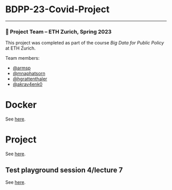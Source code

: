 # BDPP-23-Covid-Project
---

### 👥 Project Team – ETH Zurich, Spring 2023

This project was completed as part of the course *Big Data for Public Policy* at ETH Zurich.

Team members:
- [@armsp](https://github.com/armsp)
- [@mnaphatsorn](https://github.com/mnaphatsorn)
- [@hgrattenthaler](https://github.com/hgrattenthaler)
- [@akrav4enk0](https://github.com/akrav4enk0) 

# Docker

See [here](docker/readme.md).

# Project

See [here](work/project/readme.md).

## Test playground session 4/lecture 7

See [here](work/session4/readme.md).
